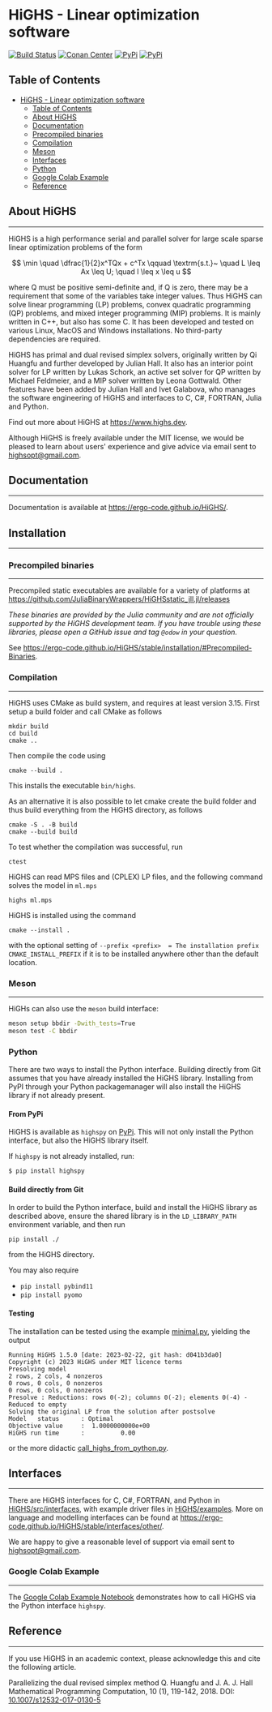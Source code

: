 # HiGHS - Linear optimization software

[![Build Status](https://github.com/ERGO-Code/HiGHS/workflows/build/badge.svg)](https://github.com/ERGO-Code/HiGHS/actions?query=workflow%3Abuild+branch%3Amaster)
[![Conan Center](https://img.shields.io/conan/v/highs)](https://conan.io/center/recipes/highs)
[![PyPi](https://img.shields.io/pypi/v/highspy.svg)](https://pypi.python.org/pypi/highspy)
[![PyPi](https://img.shields.io/pypi/dm/highspy.svg)](https://pypi.python.org/pypi/highspy)

## Table of Contents

- [HiGHS - Linear optimization software](#highs---linear-optimization-software)
  - [Table of Contents](#table-of-contents)
  - [About HiGHS](#about-highs)
  - [Documentation](#documentation)
  - [Precompiled binaries](#precompiled-binaries)
  - [Compilation](#compilation)
  - [Meson](#meson)
  - [Interfaces](#interfaces)
  - [Python](#python)
  - [Google Colab Example](#google-colab-example)
  - [Reference](#reference)

## About HiGHS
-----------

HiGHS is a high performance serial and parallel solver for large scale sparse
linear optimization problems of the form

$$ \min \quad \dfrac{1}{2}x^TQx + c^Tx \qquad \textrm{s.t.}~ \quad L \leq Ax \leq U; \quad l \leq x \leq u $$

where Q must be positive semi-definite and, if Q is zero, there may be a requirement that some of the variables take integer values. Thus HiGHS can solve linear programming (LP) problems, convex quadratic programming (QP) problems, and mixed integer programming (MIP) problems. It is mainly written in C++, but also has some C. It has been developed and tested on various Linux, MacOS and Windows installations. No third-party dependencies are required.

HiGHS has primal and dual revised simplex solvers, originally written by Qi Huangfu and further developed by Julian Hall. It also has an interior point solver for LP written by Lukas Schork, an active set solver for QP written by Michael Feldmeier, and a MIP solver written by Leona Gottwald. Other features have been added by Julian Hall and Ivet Galabova, who manages the software engineering of HiGHS and interfaces to C, C#, FORTRAN, Julia and Python.

Find out more about HiGHS at https://www.highs.dev.

Although HiGHS is freely available under the MIT license, we would be pleased to learn about users' experience and give advice via email sent to highsopt@gmail.com.

## Documentation
-------------

Documentation is available at https://ergo-code.github.io/HiGHS/.

## Installation
-------------

### Precompiled binaries
--------------------

Precompiled static executables are available for a variety of platforms at
https://github.com/JuliaBinaryWrappers/HiGHSstatic_jll.jl/releases

_These binaries are provided by the Julia community and are not officially supported by the HiGHS development team. If you have trouble using these libraries, please open a GitHub issue and tag `@odow` in your question._

See https://ergo-code.github.io/HiGHS/stable/installation/#Precompiled-Binaries.

### Compilation
-----------

HiGHS uses CMake as build system, and requires at least version 3.15. First setup a build folder and call CMake as follows

    mkdir build
    cd build
    cmake ..

Then compile the code using

    cmake --build .

This installs the executable `bin/highs`.

As an alternative it is also possible to let cmake create the build folder and thus build everything from the HiGHS directory, as follows

    cmake -S . -B build
    cmake --build build


To test whether the compilation was successful, run

    ctest

HiGHS can read MPS files and (CPLEX) LP files, and the following command
solves the model in `ml.mps`

    highs ml.mps

HiGHS is installed using the command

    cmake --install .

with the optional setting of `--prefix <prefix>  = The installation prefix CMAKE_INSTALL_PREFIX` if it is to be installed anywhere other than the default location.

### Meson
-----

HiGHs can also use the `meson` build interface:

``` sh
meson setup bbdir -Dwith_tests=True
meson test -C bbdir
```




### Python

There are two ways to install the Python interface. Building directly 
from Git assumes that you have already installed the HiGHS library. 
Installing from PyPI through your Python packagemanager will also 
install the HiGHS library if not already present. 

#### From PyPi

HiGHS is available as `highspy` on [PyPi](https://pypi.org/project/highspy/).
This will not only install the Python interface, but also the HiGHS library 
itself.

If `highspy` is not already installed, run:

```bash
$ pip install highspy
```

#### Build directly from Git

In order to build the Python interface, build and install the HiGHS
library as described above, ensure the shared library is in the
`LD_LIBRARY_PATH` environment variable, and then run

    pip install ./

from the HiGHS directory.

You may also require

* `pip install pybind11`
* `pip install pyomo`

#### Testing

The installation can be tested using the example [minimal.py](https://github.com/ERGO-Code/HiGHS/blob/master/examples/minimal.py), yielding the output

    Running HiGHS 1.5.0 [date: 2023-02-22, git hash: d041b3da0]
    Copyright (c) 2023 HiGHS under MIT licence terms
    Presolving model
    2 rows, 2 cols, 4 nonzeros
    0 rows, 0 cols, 0 nonzeros
    0 rows, 0 cols, 0 nonzeros
    Presolve : Reductions: rows 0(-2); columns 0(-2); elements 0(-4) - Reduced to empty
    Solving the original LP from the solution after postsolve
    Model   status      : Optimal
    Objective value     :  1.0000000000e+00
    HiGHS run time      :          0.00

or the more didactic [call_highs_from_python.py](https://github.com/ERGO-Code/HiGHS/blob/master/examples/call_highs_from_python.py).



## Interfaces
----------

There are HiGHS interfaces for C, C#, FORTRAN, and Python in [HiGHS/src/interfaces](https://github.com/ERGO-Code/HiGHS/blob/master/src/interfaces), with example driver files in [HiGHS/examples](https://github.com/ERGO-Code/HiGHS/blob/master/examples). More on language and modelling interfaces can be found at https://ergo-code.github.io/HiGHS/stable/interfaces/other/.

We are happy to give a reasonable level of support via email sent to highsopt@gmail.com.


### Google Colab Example
-----------------------------
The [Google Colab Example Notebook](https://colab.research.google.com/drive/1JmHF53OYfU-0Sp9bzLw-D2TQyRABSjHb?usp=sharing) demonstrates how to call HiGHS via the Python interface `highspy`.





## Reference
---------

If you use HiGHS in an academic context, please acknowledge this and cite the following article.

Parallelizing the dual revised simplex method
Q. Huangfu and J. A. J. Hall
Mathematical Programming Computation, 10 (1), 119-142, 2018.
DOI: [10.1007/s12532-017-0130-5](https://link.springer.com/article/10.1007/s12532-017-0130-5)
